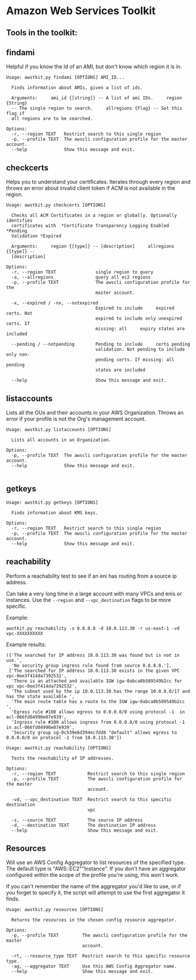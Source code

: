 # Amazon Web Services Toolkit

## Tools in the toolkit:

## findami

Helpful if you know the Id of an AMI, but don't know which region it is in.

```
Usage: awstkit.py findami [OPTIONS] AMI_ID...

  Finds information about AMIs, given a list of ids.

  Arguments:     ami_id {[string]} -- A list of ami IDs.     region {String}
  -- The single region to search.     allregions {Flag} -- Set this flag if
  all regions are to be searched.

Options:
  -r, --region TEXT   Restrict search to this single region
  -p, --profile TEXT  The awscli configuration profile for the master account.
  --help              Show this message and exit.

```

## checkcerts

Helps you to understand your certificates. Iterates through every region and throws an error about invalid client
token if ACM is not available in the region.

```
Usage: awstkit.py checkcerts [OPTIONS]

  Checks all ACM Certificates in a region or globally. Optionally identifies
  certificates with  *Certificate Transparency Logging Enabled *Pending
  Validation *Expired

  Arguments:     region {[type]} -- [description]     allregions {[type]} --
  [description]

Options:
  -r, --region TEXT               single region to query
  -a, --allregions                query all ec2 regions
  -p, --profile TEXT              The awscli configuration profile for the
                                  master account.

  -x, --expired / -nx, --notexpired
                                  Expired to include     expired certs. Not
                                  expired to include only unexpired certs. If
                                  missing: all     expiry states are included

  --pending / --notpending        Pending to include     certs pending
                                  validation. Not pending to include only non-
                                  pending certs. If missing: all     pending
                                  states are included

  --help                          Show this message and exit.

```

## listaccounts

Lists all the OUs and their accounts in your AWS Organization. Throws an error if your profile is not the
Org's management account.

```
Usage: awstkit.py listaccounts [OPTIONS]

  Lists all accounts in an Organization.

Options:
  -p, --profile TEXT  The awscli configuration profile for the master account.
  --help              Show this message and exit.


```

## getkeys

```
Usage: awstkit.py getkeys [OPTIONS]

  Finds information about KMS keys.

Options:
  -r, --region TEXT   Restrict search to this single region
  -p, --profile TEXT  The awscli configuration profile for the master account.
  --help              Show this message and exit.

```

## reachability

Perform a reachability test to see if an eni has routing from a source ip address.

Can take a very long time in a large account with many VPCs and enis or instances. Use the ```--region```
and ```--vpc_destination``` flags to be more specific.

Example:

```
awstkit.py reachability -s 8.8.8.8 -d 10.0.113.30 -r us-east-1 -vd vpc-XXXXXXXXXX
```

Example results:

```
(['The searched for IP address 10.0.113.30 was found but is not in use.',
  'No security group ingress rule found from source 8.8.8.8.'],
 ['The searched for IP address 10.0.113.30 exists in the given VPC vpc-0ee3f414da7392532',
  'There is an attached and available IGW igw-0abca0b589549b2cc for vpc vpc-0ee3f414da7392532',
  'The subnet used by the ip 10.0.113.30 has the range 10.0.0.0/17 and has the state available ',
  'The main route table has a route to the IGW igw-0abca0b589549b2cc ',
  'Egress rule #100 allows egress to 0.0.0.0/0 using protocol -1  in acl-066fd04990e07e939',
  'Ingress rule #100 allows ingress from 0.0.0.0/0 using protocol -1 in acl-066fd04990e07e939',
  'Security group sg-0c539e6d394ec7dd8 "default" allows egress to 0.0.0.0/0 on protocol -1 from 10.0.113.30'])

```

```
Usage: awstkit.py reachability [OPTIONS]

  Tests the reachability of IP addresses.

Options:
  -r, --region TEXT            Restrict search to this single region
  -p, --profile TEXT           The awscli configuration profile for the master
                               account.

  -vd, --vpc_destination TEXT  Restrict search to this specific destination
                               vpc

  -s, --source TEXT            The source IP address
  -d, --destination TEXT       The destination IP address
  --help                       Show this message and exit.
```

## Resources

Will use an AWS Config Aggregator to list resources of the specified type. The default type is "AWS::EC2""Instance". If
you don't have an aggregator configured within the scope of the profile you're using, this won't work.

If you can't remember the name of the aggregator you'd like to use, or if you forget to specify it, the script will
attempt to use the first aggregator it finds.

```
Usage: awstkit.py resources [OPTIONS]

  Returns the resources in the chosen config resource aggregator.

Options:
  -p, --profile TEXT         The awscli configuration profile for the master
                             account.

  -rt, --resource_type TEXT  Restrict search to this specific resource type.
  -ag, --aggregator TEXT     Use this AWS Config Aggregator name.
  --help                     Show this message and exit.

```

